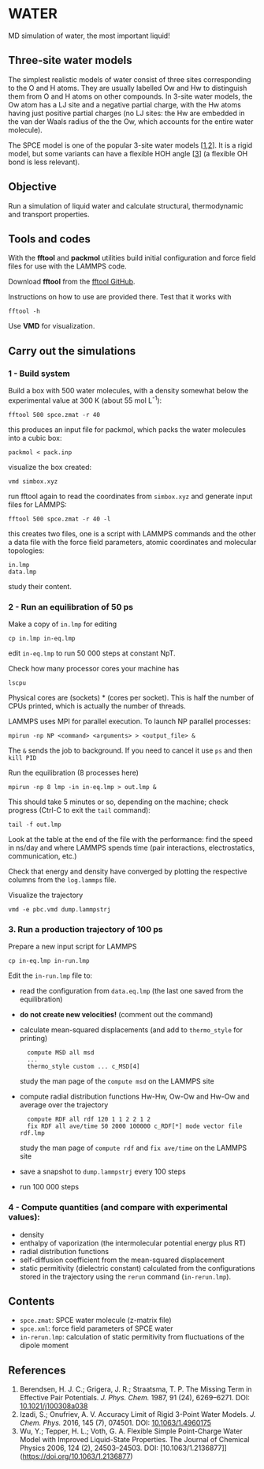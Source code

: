 # WATER

MD simulation of water, the most important liquid!

## Three-site water models

The simplest realistic models of water consist of three sites corresponding to the O and H atoms. They are usually labelled Ow and Hw to distinguish them from O and H atoms on other compounds. In 3-site water models, the Ow atom has a LJ site and a negative partial charge, with the Hw atoms having just positive partial charges (no LJ sites: the Hw are embedded in the van der Waals radius of the the Ow, which accounts for the entire water molecule).

The SPCE model is one of the popular 3-site water models [[1](#spce),[2](#opc3)]. It is a rigid model, but some variants can have a flexible HOH angle [[3](#flex)] (a flexible OH bond is less relevant).

## Objective

Run a simulation of liquid water and calculate structural, thermodynamic and transport properties.

## Tools and codes

With the **fftool** and **packmol** utilities build initial configuration and force field files for use with the LAMMPS code.

Download **fftool** from the [fftool GitHub](https://github.com/paduagroup/fftool).

Instructions on how to use are provided there. Test that it works with

    fftool -h

Use **VMD** for visualization.


## Carry out the simulations

### 1 - Build system 

Build a box with 500 water molecules, with a density somewhat below the experimental value at 300 K (about 55 mol L<sup>-1</sup>):

    fftool 500 spce.zmat -r 40

this produces an input file for packmol, which packs the water molecules into a cubic box:

    packmol < pack.inp

visualize the box created:

    vmd simbox.xyz

run fftool again to read the coordinates from `simbox.xyz` and generate input files for LAMMPS:

    fftool 500 spce.zmat -r 40 -l

this creates two files, one is a script with LAMMPS commands and the other a data file with the force field parameters, atomic coordinates and molecular topologies:

    in.lmp
    data.lmp

study their content.

### 2 - Run an equilibration of 50 ps

Make a copy of `in.lmp` for editing

    cp in.lmp in-eq.lmp

edit `in-eq.lmp` to run 50 000 steps at constant NpT.

Check how many processor cores your machine has

    lscpu

 Physical cores are (sockets) * (cores per socket). This is half the number of CPUs printed, which is actually the number of threads.

LAMMPS uses MPI for parallel execution. To launch NP parallel processes:

    mpirun -np NP <command> <arguments> > <output_file> &

The `&` sends the job to background. If you need to cancel it use `ps` and then `kill PID`

Run the equilibration (8 processes here)

    mpirun -np 8 lmp -in in-eq.lmp > out.lmp &

This should take 5 minutes or so, depending on the machine; check progress (Ctrl-C to exit the `tail` command):

    tail -f out.lmp

Look at the table at the end of the file with the performance: find the speed in ns/day and where LAMMPS spends time (pair interactions, electrostatics, communication, etc.)

Check that energy and density have converged by plotting the respective columns from the `log.lammps` file.

Visualize the trajectory

    vmd -e pbc.vmd dump.lammpstrj


### 3. Run a production trajectory of 100 ps

Prepare a new input script for LAMMPS

    cp in-eq.lmp in-run.lmp

Edit the `in-run.lmp` file to:
* read the configuration from `data.eq.lmp` (the last one saved from the equilibration)
* **do not create new velocities!** (comment out the command)
* calculate mean-squared displacements (and add to `thermo_style` for printing)

        compute MSD all msd
        ...
        thermo_style custom ... c_MSD[4]

    study the man page of the `compute msd` on the LAMMPS site

* compute radial distribution functions Hw-Hw, Ow-Ow and Hw-Ow and average over the trajectory

        compute RDF all rdf 120 1 1 2 2 1 2
        fix RDF all ave/time 50 2000 100000 c_RDF[*] mode vector file rdf.lmp

    study the man page of `compute rdf` and `fix ave/time` on the LAMMPS site

* save a snapshot to `dump.lammpstrj` every 100 steps

* run 100 000 steps


### 4 - Compute quantities (and compare with experimental values):
- density
- enthalpy of vaporization (the intermolecular potential energy plus RT)
- radial distribution functions 
- self-diffusion coefficient from the mean-squared displacement
- static permitivity (dielectric constant) calculated from the configurations stored in the trajectory using the `rerun` command (`in-rerun.lmp`).


## Contents

- `spce.zmat`: SPCE water molecule (z-matrix file)
- `spce.xml`: force field parameters of SPCE water
- `in-rerun.lmp`: calculation of static permitivity from fluctuations of the dipole moment


## References

1. <a id="spce" /> Berendsen, H. J. C.; Grigera, J. R.; Straatsma, T. P. The Missing Term in Effective Pair Potentials. *J. Phys. Chem.* 1987, 91 (24), 6269–6271. DOI: [10.1021/j100308a038](https://doi.org/10.1021/j100308a038)
2. <a id="opc3" /> Izadi, S.; Onufriev, A. V. Accuracy Limit of Rigid 3-Point Water Models. *J. Chem. Phys.* 2016, 145 (7), 074501. DOI: [10.1063/1.4960175](https://doi.org/10.1063/1.4960175)
3. <a id="flex" /> Wu, Y.; Tepper, H. L.; Voth, G. A. Flexible Simple Point-Charge Water Model with Improved Liquid-State Properties. The Journal of Chemical Physics 2006, 124 (2), 24503–24503. DOI: [10.1063/1.2136877]](https://doi.org/10.1063/1.2136877)

